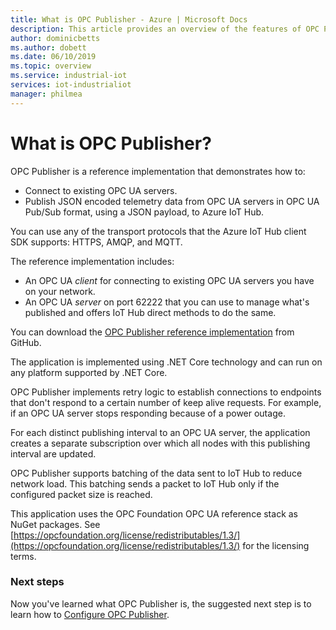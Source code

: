 ```yaml
---
title: What is OPC Publisher - Azure | Microsoft Docs
description: This article provides an overview of the features of OPC Publisher. It allows you to publish encoded JSON telemetry data using a JSON payload, to Azure IoT Hub.
author: dominicbetts
ms.author: dobett
ms.date: 06/10/2019
ms.topic: overview
ms.service: industrial-iot
services: iot-industrialiot
manager: philmea
---
```


# What is OPC Publisher?

OPC Publisher is a reference implementation that demonstrates how to:

- Connect to existing OPC UA servers.
- Publish JSON encoded telemetry data from OPC UA servers in OPC UA Pub/Sub format, using a JSON payload, to Azure IoT Hub.

You can use any of the transport protocols that the Azure IoT Hub client SDK supports: HTTPS, AMQP, and MQTT.

The reference implementation includes:

- An OPC UA *client* for connecting to existing OPC UA servers you have on your network.
- An OPC UA *server* on port 62222 that you can use to manage what's published and offers IoT Hub direct methods to do the same.

You can download the [OPC Publisher reference implementation](https://github.com/Azure/iot-edge-opc-publisher) from GitHub.

The application is implemented using .NET Core technology and can run on any platform supported by .NET Core.

OPC Publisher implements retry logic to establish connections to endpoints that don't respond to a certain number of keep alive requests. For example, if an OPC UA server stops responding because of a power outage.

For each distinct publishing interval to an OPC UA server, the application creates a separate subscription over which all nodes with this publishing interval are updated.

OPC Publisher supports batching of the data sent to IoT Hub to reduce network load. This batching sends a packet to IoT Hub only if the configured packet size is reached.

This application uses the OPC Foundation OPC UA reference stack as NuGet packages. See [https://opcfoundation.org/license/redistributables/1.3/](https://opcfoundation.org/license/redistributables/1.3/) for the licensing terms.

### Next steps

Now you've learned what OPC Publisher is, the suggested next step is to learn how to [Configure OPC Publisher](howto-opc-publisher-configure.md).
